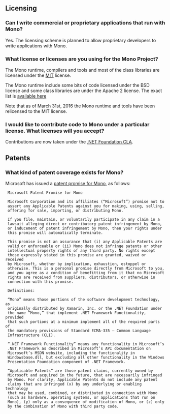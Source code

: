 Licensing
---------

### Can I write commercial or proprietary applications that run with Mono?

Yes. The licensing scheme is planned to allow proprietary developers to write applications with Mono.

### What license or licenses are you using for the Mono Project?

The Mono runtime, compilers and tools and most of the class libraries are licensed under the [MIT](http://www.opensource.org/licenses/mit-license.html) license.

The Mono runtime include some bits of code licensed under the BSD license and some class libraries are under the Apache 2 license.   The exact list is [available here](https://github.com/mono/mono/blob/master/LICENSE)

Note that as of March 31st, 2016 the Mono runtime and tools have been relicensed to the MIT license.

### I would like to contribute code to Mono under a particular license. What licenses will you accept?

Contributions are now taken under the [.NET Foundation CLA](https://cla.dotnetfoundation.org).

Patents
-------

### What kind of patent coverage exists for Mono?

Microsoft has issued a [patent promise for Mono](https://github.com/mono/mono/blob/master/PATENTS.TXT), as follows:

     Microsoft Patent Promise for Mono

     Microsoft Corporation and its affiliates (“Microsoft”) promise not to
     assert any Applicable Patents against you for making, using, selling,
     offering for sale, importing, or distributing Mono.

     If you file, maintain, or voluntarily participate in any claim in a
     lawsuit alleging direct or contributory patent infringement by Mono,
     or inducement of patent infringement by Mono, then your rights under
     this promise will automatically terminate.

     This promise is not an assurance that (i) any Applicable Patents are
     valid or enforceable or (ii) Mono does not infringe patents or other
     intellectual property rights of any third party. No rights except
     those expressly stated in this promise are granted, waived or received
     by Microsoft, whether by implication, exhaustion, estoppel or
     otherwise. This is a personal promise directly from Microsoft to you,
     and you agree as a condition of benefitting from it that no Microsoft
     rights are received from suppliers, distributors, or otherwise in
     connection with this promise.

     Definitions:

     “Mono” means those portions of the software development technology, as
     originally distributed by Xamarin, Inc. or the .NET Foundation under
     the name “Mono,” that implement .NET Framework Functionality, provided
     that such portions at a minimum implement all of the required parts of
     the mandatory provisions of Standard ECMA-335 – Common Language
     Infrastructure (CLI).

     “.NET Framework Functionality” means any functionality in Microsoft’s
     .NET Framework as described in Microsoft’s API documentation on
     Microsoft’s MSDN website, including the functionality in
     Windowsbase.dll, but excluding all other functionality in the Windows
     Presentation Foundation component of .NET Framework.

     “Applicable Patents” are those patent claims, currently owned by
     Microsoft and acquired in the future, that are necessarily infringed
     by Mono. For clarity, Applicable Patents do not include any patent
     claims that are infringed (x) by any underlying or enabling technology
     that may be used, combined, or distributed in connection with Mono
     (such as hardware, operating systems, or applications that run on
     Mono), (y) only as a consequence of modification of Mono, or (z) only
     by the combination of Mono with third party code.
